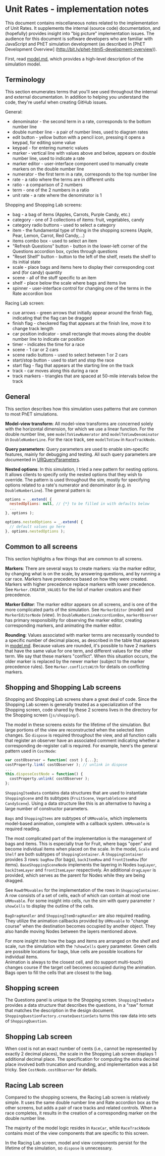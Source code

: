 # Unit Rates - implementation notes

This document contains miscellaneous notes related to the implementation of Unit Rates. It
supplements the internal (source code) documentation, and (hopefully) provides insight into
"big picture" implementation issues.  The audience for this document is software developers who are familiar
with JavaScript and PhET simulation development (as described in [PhET Development Overview]
(http://bit.ly/phet-html5-development-overview)).

First, read [model.md](https://github.com/phetsims/unit-rates/blob/master/doc/model.md), which provides
a high-level description of the simulation model.

## Terminology

This section enumerates terms that you'll see used throughout the internal and external documentation.
In addition to helping you understand the code, they're useful when creating GitHub issues.

General:

* denominator - the second term in a rate, corresponds to the bottom number line
* double number line - a pair of number lines, used to diagram rates
* edit button - yellow button with a pencil icon, pressing it opens a keypad, for editing some value
* keypad - for entering numeric values
* marker - vertical line with values above and below, appears on double number line, used to indicate a rate 
* marker editor - user-interface component used to manually create markers on the double number line 
* numerator - the first term in a rate, corresponds to the top number line
* rate - a ratio where the terms are in different units 
* ratio - a comparison of 2 numbers
* term - one of the 2 numbers in a ratio
* unit rate - a rate where the denominator is 1

Shopping and Shopping Lab screens:

* bag - a bag of items (Apples, Carrots, Purple Candy, etc.)
* category - one of 3 collections of items: fruit, vegetables, candy
* category radio buttons - used to select a category
* item - the fundamental type of thing in the shopping screens (Apple, Pear, Lemon, Carrot, Red Candy,...)
* items combo box - used to select an item
* "Refresh Questions" button - button in the lower-left corner of the Questions accordion box, cycles through questions
* "Reset Shelf" button - button to the left of the shelf, resets the shelf to its initial state
* scale - place bags and items here to display their corresponding cost and (for candy) quantity 
* scene - all of the stuff specific to an item
* shelf - place below the scale where bags and items live
* spinner - user-interface control for changing one of the terms in the Rate accordion box

Racing Lab screen:

* cue arrows - green arrows that initially appear around the finish flag, indicating that the flag can be dragged
* finish flag - checkered flag that appears at the finish line, move it to change track length
* car position indicator - small rectangle that moves along the double number line to indicate car position
* timer - indicates the time for a race
* scene - 1 car or 2 cars
* scene radio buttons - used to select between 1 or 2 cars
* start/stop button - used to start and stop the race
* start flag - flag that appears at the starting line on the track
* track - car moves along this during a race
* track markers - triangles that are spaced at 50-mile intervals below the track

## General

This section describes how this simulation uses patterns that are common to most PhET simulations.

**Model-view transform**: All model-view transforms are concerned solely with the horizontal dimension,
for which we use a linear function. For the double number line, see `modelToViewNumerator` and `modelToViewDenominator` 
in `DoubleNumberLine`. For the race track, see `modelToView` in `RaceTrackNode`.

**Query parameters**: Query parameters are used to enable sim-specific features, mainly for debugging and
testing. All such query parameters are documented in
[URQueryParameters](https://github.com/phetsims/unit-rates/blob/master/js/common/URQueryParameters.js).

**Nested options**: In this simulation, I tried a new pattern for nesting options. It allows clients to specify only the nested options 
that they wish to override.  The pattern is used throughout the sim, mostly for specifying options related to a rate's numerator and denominator
(e.g. in `DoubleNumberLine`).  The general pattern is:

```js
options = _.extend( {
  nestedOptions: null, // {*} to be filled in with defaults below
  ...
}, options );

options.nestedOptions = _.extend( {
  // default values go here
}, options.nestedOptions );
```

## Common to all screens

This section highlights a few things that are common to all screens.

**Markers**: There are several ways to create markers: via the marker editor, by changing what is on the scale, by answering questions, and by running a car race.
Markers have precedence based on how they were created.  Markers with higher precedence replace markers with lower precedence. 
See `Marker.CREATOR_VALUES` for the list of marker creators and their precedence.

**Marker Editor**: The marker editor appears on all screens, and is one of the more complicated parts of the simulation. See `MarkerEditor` (model) and
`MarkerEditorNode` (view). In `DoubleNumberLineAccordionBox`, `markerObserver` has primary responsibility for observing the marker editor, 
creating corresponding markers, and animating the marker editor.

**Rounding**: Values associated with marker terms are necessarily rounded to a specific number of decimal places, as described in the table that appears
in [model.md](https://github.com/phetsims/unit-rates/blob/master/doc/model.md). Because values are rounded, it's possible to have 2 markers that
have the same value for one term, and different values for the other term. We say that these markers "conflict".  When this situation occurs, 
the older marker is replaced by the newer marker (subject to the marker precedence rules).  See `Marker.conflictsWith` for details on 
conflicting markers.

## Shopping and Shopping Lab screens

Shopping and Shopping Lab screens share a great deal of code. Since the Shopping Lab screen is generally treated as 
a specialization of the Shopping screen, code shared by these 2 screens lives in the directory for the Shopping 
screen (`js/shopping/`).

The model in these screens exists for the lifetime of the simulation. But large portions of the view are reconstructed when the selected item changes. 
So `dispose` is required throughout the view, and all function calls that register an observer have an associated comment 
indicating whether a corresponding de-register call is required. For example, here's the general pattern used in `CostNode`:

```js
var costObserver = function( cost ) {...};
costProperty.link( costObserver ); // unlink in dispose
...
this.disposeCostNode = function() {
  costProperty.unlink( costObserver );
};
```

`ShoppingItemData` contains data structures that are used to instantiate `ShoppingScene` and its subtypes (`FruitScene`, `VegetableScene` and 
`CandyScene`).  Using a data structure like this is an alternative to having a large number of constructor parameters.

`Bags` and `ShoppingItems` are subtypes of `URMovable`, which implements model-based animation, complete with a callback system.
`URMovable` is required reading.

The most complicated part of the implementation is the management of bags and items. This is especially true for Fruit, where bags "open" and become 
individual items when placed on the scale.  In the model, `Scale` and `Shelf` are both subtypes of `ShoppingContainer`.  A `ShoppingContainer`
provides 3 rows: `bagRow` (for bags), `backItemRow` and `frontItemRow` (for items).  `BaseShoppingSceneNode` 
implements the layering in Nodes `bagLayer`, `backItemLayer` and `frontItemLayer` respectively. An additional `dragLayer` is provided,
which serves as the parent for Nodes while they are being dragged.

See `RowOfMovables` for the implementation of the rows in `ShoppingContainer`. A row consists of a set of cells, each of which can 
contain at most one `URMovable`.  For some insight into cells, run the sim with query parameter `?showCells` to display the outline 
of the cells.

`BagDragHandler` and `ShoppingItemDragHandler` are also required reading. They utilize the animation callbacks provided by 
`URMovable` to "change course" when the destination becomes occupied by another object.  They also handle moving Nodes between 
the layers mentioned above.

For more insight into how the bags and items are arranged on the shelf and scale, run the simulation with the `?showCells` 
query parameter. Green cells are possible locations for bags, blue cells are possible locations for individual items.  
Animation is always to the closest cell, and (to support multi-touch) changes course if the target cell becomes occupied 
during the animation. Bags open to fill the cells that are closest to the bag.

## Shopping screen

The Questions panel is unique to the Shopping screen. `ShoppingItemData` provides a data structure that describes the questions, in a 
"raw" format that matches the description in the design document. `ShoppingQuestionFactory.createQuestionSets` turns this raw data 
into sets of `ShoppingQuestion`. 

## Shopping Lab screen

When cost is not an exact number of cents (i.e., cannot be represented by exactly 2 decimal places), the scale in the Shopping Lab screen 
displays 1 additional decimal place.  The specification for computing the extra decimal place involved both truncation and rounding, and 
implementation was a bit tricky. See `CostNode.costObserver` for details.

## Racing Lab screen

Compared to the shopping screens, the Racing Lab screen is relatively simple. It uses the same double number line and Rate accordion box as
the other screens, but adds a pair of race tracks and related controls.  When a race completes, it results in the creation of a corresponding
marker on the double number line. 

The majority of the model logic resides in `RaceCar`, while `RaceTrackNode` contains most of the view components that are specific to this screen.

In the Racing Lab screen, model and view components persist for the lifetime of the simulation, so `dispose` is unnecessary.
